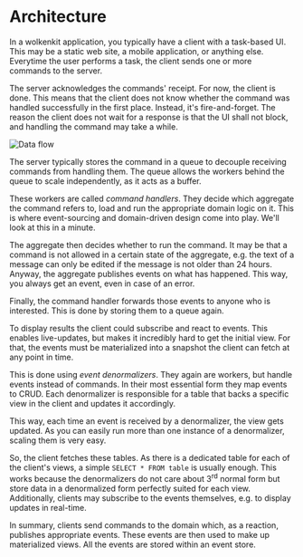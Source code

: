 # Architecture

In a wolkenkit application, you typically have a client with a task-based UI. This may be a static web site, a mobile application, or anything else. Everytime the user performs a task, the client sends one or more commands to the server.

The server acknowledges the commands' receipt. For now, the client is done. This means that the client does not know whether the command was handled successfully in the first place. Instead, it's fire-and-forget. The reason the client does not wait for a response is that the UI shall not block, and handling the command may take a while.

![Data flow](/data-flow/data-flow.svg)

The server typically stores the command in a queue to decouple receiving commands from handling them. The queue allows the workers behind the queue to scale independently, as it acts as a buffer.

These workers are called *command handlers*. They decide which aggregate the command refers to, load and run the appropriate domain logic on it. This is where event-sourcing and domain-driven design come into play. We'll look at this in a minute.

The aggregate then decides whether to run the command. It may be that a command is not allowed in a certain state of the aggregate, e.g. the text of a message can only be edited if the message is not older than 24 hours. Anyway, the aggregate publishes events on what has happened. This way, you always get an event, even in case of an error.

Finally, the command handler forwards those events to anyone who is interested. This is done by storing them to a queue again.

To display results the client could subscribe and react to events. This enables live-updates, but makes it incredibly hard to get the initial view. For that, the events must be materialized into a snapshot the client can fetch at any point in time.

This is done using *event denormalizers*. They again are workers, but handle events instead of commands. In their most essential form they map events to CRUD. Each denormalizer is responsible for a table that backs a specific view in the client and updates it accordingly.

This way, each time an event is received by a denormalizer, the view gets updated. As you can easily run more than one instance of a denormalizer, scaling them is very easy.

So, the client fetches these tables. As there is a dedicated table for each of the client's views, a simple `SELECT * FROM table` is usually enough. This works because the denormalizers do not care about 3<sup>rd</sup> normal form but store data in a denormalized form perfectly suited for each view. Additionally, clients may subscribe to the events themselves, e.g. to display updates in real-time.

In summary, clients send commands to the domain which, as a reaction, publishes appropriate events. These events are then used to make up materialized views. All the events are stored within an event store.
